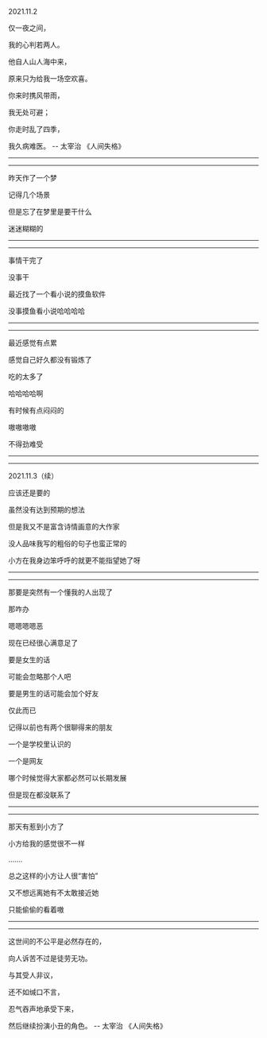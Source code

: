2021.11.2

仅一夜之间，

我的心判若两人。

他自人山人海中来，

原来只为给我一场空欢喜。

你来时携风带雨，

我无处可避；

你走时乱了四季，

我久病难医。 -- 太宰治 《人间失格》

--------

---------

昨天作了一个梦

记得几个场景

但是忘了在梦里是要干什么

迷迷糊糊的

-------

--------

事情干完了

没事干

最近找了一个看小说的摸鱼软件

没事摸鱼看小说哈哈哈哈

---------

------------

最近感觉有点累

感觉自己好久都没有锻炼了

吃的太多了

哈哈哈哈啊

有时候有点闷闷的

嗷嗷嗷嗷

不得劲难受

--------

-----------

2021.11.3（续）

应该还是要的

虽然没有达到预期的想法

但是我又不是富含诗情画意的大作家

没人品味我写的粗俗的句子也蛮正常的

小方在我身边笨呼呼的就更不能指望她了呀

--------

----------

那要是突然有一个懂我的人出现了

那咋办

嗯嗯嗯嗯恶

现在已经很心满意足了

要是女生的话

可能会忽略那个人吧

要是男生的话可能会加个好友

仅此而已

记得以前也有两个很聊得来的朋友

一个是学校里认识的

一个是网友

哪个时候觉得大家都必然可以长期发展

但是现在都没联系了

------

----------

那天有惹到小方了

小方给我的感觉很不一样

.......

总之这样的小方让人很“害怕”

又不想远离她有不太敢接近她

只能偷偷的看着嗷









----------

------------

这世间的不公平是必然存在的，

向人诉苦不过是徒劳无功。

与其受人非议，

还不如缄口不言，

忍气吞声地承受下来，

然后继续扮演小丑的角色。 -- 太宰治 《人间失格》